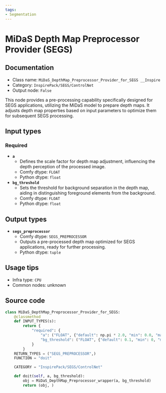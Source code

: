 ```yaml
---
tags:
- Segmentation
---
```


# MiDaS Depth Map Preprocessor Provider (SEGS)
## Documentation
- Class name: `MiDaS_DepthMap_Preprocessor_Provider_for_SEGS __Inspire`
- Category: `InspirePack/SEGS/ControlNet`
- Output node: `False`

This node provides a pre-processing capability specifically designed for SEGS applications, utilizing the MiDaS model to prepare depth maps. It adjusts depth map properties based on input parameters to optimize them for subsequent SEGS processing.
## Input types
### Required
- **`a`**
    - Defines the scale factor for depth map adjustment, influencing the depth perception of the processed image.
    - Comfy dtype: `FLOAT`
    - Python dtype: `float`
- **`bg_threshold`**
    - Sets the threshold for background separation in the depth map, aiding in distinguishing foreground elements from the background.
    - Comfy dtype: `FLOAT`
    - Python dtype: `float`
## Output types
- **`segs_preprocessor`**
    - Comfy dtype: `SEGS_PREPROCESSOR`
    - Outputs a pre-processed depth map optimized for SEGS applications, ready for further processing.
    - Python dtype: `tuple`
## Usage tips
- Infra type: `CPU`
- Common nodes: unknown


## Source code
```python
class MiDaS_DepthMap_Preprocessor_Provider_for_SEGS:
    @classmethod
    def INPUT_TYPES(s):
        return {
            "required": {
                "a": ("FLOAT", {"default": np.pi * 2.0, "min": 0.0, "max": np.pi * 5.0, "step": 0.05}),
                "bg_threshold": ("FLOAT", {"default": 0.1, "min": 0, "max": 1, "step": 0.05})
            }
        }
    RETURN_TYPES = ("SEGS_PREPROCESSOR",)
    FUNCTION = "doit"

    CATEGORY = "InspirePack/SEGS/ControlNet"

    def doit(self, a, bg_threshold):
        obj = MiDaS_DepthMap_Preprocessor_wrapper(a, bg_threshold)
        return (obj, )

```
